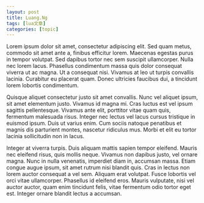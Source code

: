 ```yaml
---
layout: post
title: Luang.Ng 
tags: [lua文章]
categories: [topic]
---
```

<p>Lorem ipsum dolor sit amet, consectetur adipiscing elit. Sed quam metus, commodo sit amet ante a, finibus efficitur lorem. Maecenas egestas purus in tempor volutpat. Sed dapibus tortor nec sem suscipit ullamcorper. Nulla nec lorem lacus. Phasellus condimentum massa quis dolor consequat viverra ut ac magna. Ut a consequat nisi. Vivamus at leo ut turpis convallis lacinia. Curabitur eu placerat quam. Donec ultricies faucibus dui, a tincidunt lorem lobortis condimentum.</p>

<p>Quisque aliquet consectetur justo sit amet convallis. Nunc vel aliquet ipsum, sit amet elementum justo. Vivamus id magna mi. Cras luctus est vel ipsum sagittis pellentesque. Vivamus ante elit, porttitor vitae quam quis, fermentum malesuada risus. Integer nec lectus vel lacus cursus tristique in euismod ipsum. Duis ut varius enim. Cum sociis natoque penatibus et magnis dis parturient montes, nascetur ridiculus mus. Morbi et elit eu tortor lacinia sollicitudin non in lacus.</p>

<p>Integer at viverra turpis. Duis aliquam mattis sapien tempor eleifend. Mauris nec eleifend risus, quis mollis neque. Vivamus non dapibus justo, vel ornare magna. Nunc in nulla venenatis, imperdiet diam in, accumsan massa. Etiam congue augue ipsum, sit amet rutrum nisi blandit quis. Cras in lectus non lorem auctor consequat a vel sem. Aliquam erat volutpat. Fusce lobortis vel orci vitae ullamcorper. Phasellus id eleifend eros. Mauris vulputate, nisi vel auctor auctor, quam enim tincidunt felis, vitae fermentum odio tortor eget est. Integer ornare blandit lectus a accumsan.</p>
